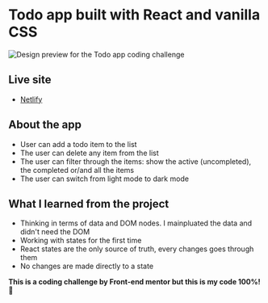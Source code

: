 # Todo app built with React and vanilla CSS

![Design preview for the Todo app coding challenge](https://i.ibb.co/BZ8pW2t/Screen-Shot-2022-02-18-at-12-30-41-AM-2.png)

## Live site 

- [Netlify](https://sharp-noether-57520c.netlify.app)



## About the app


- User can add a todo item to the list
- The user can delete any item from the list
- The user can filter through the items: show the active (uncompleted), the completed or/and all the items
- The user can switch from light mode to dark mode



## What I learned from the project

- Thinking in terms of data and DOM nodes. I mainpluated the data and didn't need the DOM
- Working with states for the first time
- React states are the only source of truth, every changes goes through them
- No changes are made directly to a state 





**This is a coding challenge by Front-end mentor but this is my code 100%!** 🚀

